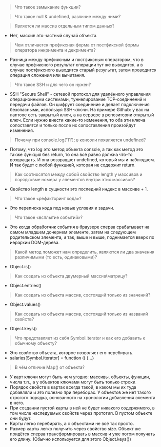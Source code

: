 > Что такое замыкание функции?

> Что такое null & undefined, различие между ними?

> Является ли массив отдельным типом данных?
* Нет, массив это частный случай объекта.

> Чем отличается префиксная форма от постфиксной формы оператора инкримента и декримента?
* Разница между префиксным и постфиксным оператором, что в случае префиксного результат операции тут же выводится, а в случае постфиксного выводится старый результат, затем проводится операция сложения или вычитания.

> Что такое SSH и для чего он нужен?
* SSH "Secure Shell" - сетевой протокол для удалённого управления операционными системами, туннелирование TCP-соединений и передачи файлов. Он шифрует соединение и делает подключения безопасными, используя SSH-ключи. На примере Github: у вас на лаптопе есть закрытый ключ, а на сервере в репозитории открытый ключ. Если нужно внести какие-то изменения, то оба эти ключа сопоставятся и только после их сопоставления произойдут изменения.

> Почему при console.log('11'); в консоли появляется undefined?
* Потому, что log это метод объекта console, а так как метод это также функция без return, то она всё равно должна что-то возвращать. И она возвращает undefined, который мы и наблюдаем. И так будет с любой функцией, которая не содержит return.

> Как соотносятся между собой свойство length у массивов и порядковые номера у элементов внутри этих массивов?
* Свойство length в сущности это последний индекс в массиве + 1.

> Что такое «рефакторинг кода»?
* Это переписка кода под новые условия и задачи.

> Что такое «всплытие событий»?
* Это когда обработчик события в браузере сперва срабатывает на самом младшем дочернем элементе, затем на следующем родительском элемента, и так, выше и выше, поднимается вверх по иерархии DOM-дерева.

> Какой метод поможет нам определить, являются ли два значения различимыми (то есть, одинаковыми)?
* Object.is()

> Как создать из объекта двумерный массив\матрицу?
* Object.entries()

> Как создать из объекта массив, состоящий только из значений?
* Object.values()

> Как создать из объекта массив, состоящий только из названий свойств?
* Object.keys()

> Что представляет из себя Symbol.iterator и как его добавить к обычному объекту?
* Это свойство объекта, которое позволяет его перебирать.
* salaries[Symbol.iterator] = function () {...}

> В чём отличие Map() от объекта?
* У карт ключи могут быть чем угодно: массивы, объекты, функции, числа т.п., а у объектов ключами могут быть только строки.
* Порядок свойств в картах всегда такой, в каком мы их туда добавляли и это полезно при переборах. У объектов же нет такого строгого порядка, основанного на хронологии добавления элемента в него.
* При создании пустой карты в ней не будет никакого содержимого, в том числе наследуемых свойств через прототип. В пустом объекте они будут.
* Карты легко перебирать, а с объектами не всё так просто.
* Размер карты легко получить через свойство size. Объект же придётся сперва трансформировать в массив и уже потом получать его длину. (Обычно используется для этого Object.keys())